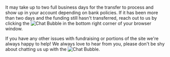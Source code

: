 It may take up to two full business days for the transfer
to process and show up in your account depending on bank policies. If it has 
been more than two days and the funding still hasn't transferred, 
reach out to us by clicking the ![Chat Bubble][1] in the bottom right corner 
of your browser window.

If you have any other issues with fundraising or portions of the site
we're always happy to help! We always love to hear from you, please 
don't be shy about chatting us up with the ![Chat Bubble][1].


[1]: https://s3.amazonaws.com/sagebrew/long_term_static/help/chat_bubble.png